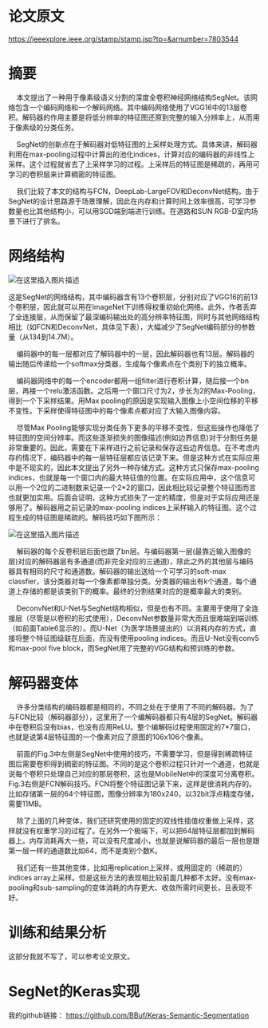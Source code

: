 # 论文原文
https://ieeexplore.ieee.org/stamp/stamp.jsp?tp=&arnumber=7803544

# 摘要
$\quad$本文提出了一种用于像素级语义分割的深度全卷积神经网络结构SegNet。该网络包含一个编码网络和一个解码网络。其中编码网络使用了VGG16中的13层卷积。解码器的作用主要是将低分辨率的特征图还原到完整的输入分辨率上，从而用于像素级的分类任务。

$\quad$SegNet的创新点在于解码器对低特征图的上采样处理方式。具体来讲，解码器利用在max-pooling过程中计算出的池化indices，计算对应的编码器的非线性上采样。这个过程就省去了上采样学习的过程。上采样后的特征图是稀疏的，再用可学习的卷积层来计算稠密的特征图。

$\quad$我们比较了本文的结构与FCN，DeepLab-LargeFOV和DeconvNet结构。由于SegNet的设计思路源于场景理解，因此在内存和计算时间上效率很高，可学习参数量也比其他结构小，可以用SGD端到端进行训练。在道路和SUN RGB-D室内场景下进行了排名。

# 网络结构

![在这里插入图片描述](https://img-blog.csdnimg.cn/20190710150139888.png?x-oss-process=image/watermark,type_ZmFuZ3poZW5naGVpdGk,shadow_10,text_aHR0cHM6Ly9ibG9nLmNzZG4ubmV0L2p1c3Rfc29ydA==,size_16,color_FFFFFF,t_70)

这是SegNet的网络结构，其中编码器含有13个卷积层，分别对应了VGG16的前13个卷积层，因此就可以用在ImageNet下训练得权重初始化网络。此外，作者丢弃了全连接层，从而保留了最深编码输出处的高分辨率特征图，同时与其他网络结构相比（如FCN和DeconvNet，具体见下表），大幅减少了SegNet编码部分的参数量（从134到14.7M）。

$\quad$编码器中的每一层都对应了解码器中的一层，因此解码器也有13层。解码器的输出随后传递给一个softmax分类器，生成每个像素点在个类别下的独立概率。

$\quad$编码器网络中的每一个encoder都用一组filter进行卷积计算，随后接一个bn层，再接一个relu激活函数。之后用一个窗口尺寸为2，步长为2的Max-Pooling，得到一个下采样结果。用Max pooling的原因是实现输入图像上小空间位移的平移不变性。下采样使得特征图中的每个像素点都对应了大输入图像内容。

$\quad$尽管Max Pooling能够实现分类任务下更多的平移不变性，但这些操作也降低了特征图的空间分辨率。而这些逐渐损失的图像描述(例如边界信息)对于分割任务是非常重要的。因此，需要在下采样进行之前记录和保存这些边界信息。在不考虑内存的情况下，编码器中的每一层特征层都应该记录下来。但是这种方式在实际应用中是不现实的，因此本文提出了另外一种存储方式。这种方式只保存max-pooling indices，也就是每一个窗口内的最大特征值的位置。在实际应用中，这个信息可以用一个2位的二进制数来记录一个2*2的窗口，因此相比较记录整个特征图而言也就更加实用。后面会证明，这种方式损失了一定的精度，但是对于实际应用还是够用了。解码器用之前记录的max-pooling indices上采样输入的特征图。这个过程生成的特征图是稀疏的。解码技巧如下图所示：

![在这里插入图片描述](https://img-blog.csdnimg.cn/20190710152531353.png?x-oss-process=image/watermark,type_ZmFuZ3poZW5naGVpdGk,shadow_10,text_aHR0cHM6Ly9ibG9nLmNzZG4ubmV0L2p1c3Rfc29ydA==,size_16,color_FFFFFF,t_70)

$\quad$解码器的每个反卷积层后面也跟了bn层。与编码器第一层(最靠近输入图像的层)对应的解码器层有多通道(而非完全对应的三通道)，除此之外的其他层与编码器具有相同的尺寸和通道数。解码器的输出送给一个可学习的soft-max classfier，该分类器对每一个像素都单独分类。分类器的输出有k个通道，每个通道上存储的都是该类别下的概率。最终的分割结果对应的是概率最大的类别。

$\quad$DeconvNet和U-Net与SegNet结构相似，但是也有不同。主要用于使用了全连接层（尽管是以卷积的形式使用），DeconvNet参数量非常大而且很难端到端训练（如前面Table6显示的）。而U-Net（为医学场景提出的）以消耗内存的方式，直接将整个特征图级联在后面，而没有使用pooling indices。而且U-Net没有conv5和max-pool five block，而SegNet用了完整的VGG结构和预训练的参数。

# 解码器变体

$\quad$许多分类结构的编码器都是相同的，不同之处在于使用了不同的解码器。为了与FCN比较（解码器部分），这里用了一个编解码器都只有4层的SegNet。解码器中在卷积后没有bias，也没有应用ReLU。整个编解码过程使用固定的7*7窗口，也就是说第4层特征图的一个像素对应了原图的106x106个像素。

$\quad$前面的Fig.3中左侧是SegNet中使用的技巧，不需要学习，但是得到稀疏特征图后需要卷积得到稠密的特征图。不同的是这个卷积过程只针对一个通道，也就是说每个卷积只处理自己对应的那层卷积，这也是MobileNet中的深度可分离卷积。Fig.3右侧是FCN解码技巧。FCN将整个特征图记录下来，这样是很消耗内存的。比如存储第一层的64个特征图，图像分辨率为180x240，以32bit浮点精度存储，需要11MB。

$\quad$除了上面的几种变体，我们还研究使用的固定的双线性插值权重做上采样，这样就没有权重学习的过程了。在另外一个极端下，可以把64层特征层都加到解码器上。内存消耗再大一些，可以没有尺度减小，也就是说解码器的最后一层也是跟第一层一样的通道数比如64，而不是类别个数K。

$\quad$我们还有一些其他变体，比如用replication上采样，或用固定的（稀疏的）indices array上采样。但是这些方法的表现相比较前面几种都不太好。没有max-pooling和sub-sampling的变体消耗的内存更大、收敛所需时间更长，且表现不好。

# 训练和结果分析
这部分我就不写了，可以参考论文原文。

# SegNet的Keras实现
我的github链接：
https://github.com/BBuf/Keras-Semantic-Segmentation
